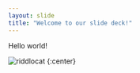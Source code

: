 ```yaml
---
layout: slide
title: "Welcome to our slide deck!"
---
```


Hello world!

![riddlocat](https://octodex.github.com/images/riddlocat.png)
{:center}
